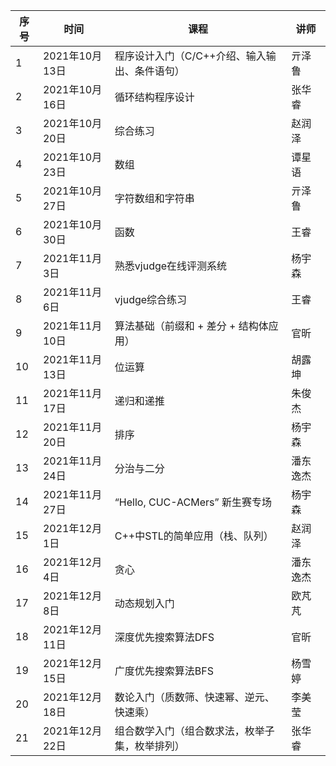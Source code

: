 | 序号 | 时间           | 课程                                           | 讲师     |
| ---- | -------------- | ---------------------------------------------- | -------- |
| 1    | 2021年10月13日 | 程序设计入门（C/C++介绍、输入输出、条件语句）  | 亓泽鲁   |
| 2    | 2021年10月16日 | 循环结构程序设计                               | 张华睿   |
| 3    | 2021年10月20日 | 综合练习                                       | 赵润泽   |
| 4    | 2021年10月23日 | 数组                                           | 谭星语   |
| 5    | 2021年10月27日 | 字符数组和字符串                               | 亓泽鲁   |
| 6    | 2021年10月30日 | 函数                                           | 王睿     |
| 7    | 2021年11月3日  | 熟悉vjudge在线评测系统                         | 杨宇森   |
| 8    | 2021年11月6日  | vjudge综合练习                                 | 王睿     |
| 9    | 2021年11月10日 | 算法基础（前缀和 + 差分 + 结构体应用）         | 官昕     |
| 10   | 2021年11月13日 | 位运算                                         | 胡露坤   |
| 11   | 2021年11月17日 | 递归和递推                                     | 朱俊杰   |
| 12   | 2021年11月20日 | 排序                                           | 杨宇森   |
| 13   | 2021年11月24日 | 分治与二分                                     | 潘东逸杰 |
| 14   | 2021年11月27日 | “Hello, CUC-ACMers” 新生赛专场                 | 杨宇森   |
| 15   | 2021年12月1日  | C++中STL的简单应用（栈、队列）                 | 赵润泽   |
| 16   | 2021年12月4日  | 贪心                                           | 潘东逸杰 |
| 17   | 2021年12月8日  | 动态规划入门                                   | 欧芃芃   |
| 18   | 2021年12月11日 | 深度优先搜索算法DFS                            | 官昕     |
| 19   | 2021年12月15日 | 广度优先搜索算法BFS                            | 杨雪婷   |
| 20   | 2021年12月18日 | 数论入门（质数筛、快速幂、逆元、快速乘）       | 李美莹   |
| 21   | 2021年12月22日 | 组合数学入门（组合数求法，枚举子集，枚举排列） | 张华睿   |

